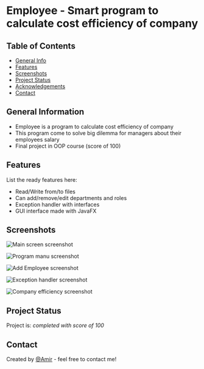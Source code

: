 # Employee - Smart program to calculate cost efficiency of company

## Table of Contents
* [General Info](#general-information)
* [Features](#features)
* [Screenshots](#screenshots)
* [Project Status](#project-status)
* [Acknowledgements](#acknowledgements)
* [Contact](#contact)
<!-- * [License](#license) -->


## General Information
- Employee is a program to calculate cost efficiency of company
- This program come to solve big dilemma for managers about their employees salary
- Final project in OOP course (score of 100)


## Features
List the ready features here:
- Read/Write from/to files
- Can add/remove/edit departments and roles
- Exception handler with interfaces
- GUI interface made with JavaFX


## Screenshots
![Main screen screenshot](https://github.com/Kapaznik/Employee/blob/master/IMG/Main%20screen.png)

![Program manu screenshot](https://github.com/Kapaznik/Employee/blob/master/IMG/Program%20manu.png)

![Add Employee screenshot](https://github.com/Kapaznik/Employee/blob/master/IMG/Add%20Employee.png)

![Exception handler screenshot](https://github.com/Kapaznik/Employee/blob/master/IMG/exception%20example%20add%20employee.png)

![Company efficiency screenshot](https://github.com/Kapaznik/Employee/blob/master/IMG/Company%20efficiency.png)





## Project Status
Project is: _completed with score of 100_ 





## Contact
Created by [@Amir](https://www.linkedin.com/in/amir-peleg/)  - feel free to contact me!

